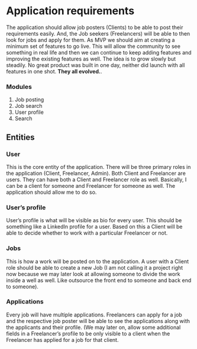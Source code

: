 
# Application requirements
The application should allow job posters (Clients) to be able to post their requirements easily. And, the Job seekers (Freelancers) will be able to then look for jobs and apply for them. As MVP we should aim at creating a minimum set of features to go live. This will allow the
community to see something in real life and then we can continue to keep adding features and improving the existing features as well. The idea is to grow slowly but steadily. No great product was built in one day, neither did launch with all features in one shot. **They all evolved.**.

### Modules
 1. Job posting 
 2.  Job search 
 3. User profile 
 4. Search

## Entities 

### User 
This is the core entity of the application. There will be three primary roles in the application (Client, Freelancer, Admin). Both Client and Freelancer are users. They can have both a Client and Freelancer role as well. Basically, I can be a client for someone and Freelancer for someone as well. The application should allow me to do so. 

### User’s profile 
User’s profile is what will be visible as bio for every user. This should be something like a LinkedIn profile for a user. Based on this a Client will be able to decide whether to work with a particular Freelancer or not. 

### Jobs
 This is how a work will be posted on to the application. A user with a Client role should be able to create a new Job (I am not calling it a project right now because we may later look at allowing someone to divide the work inside a well as well. Like outsource the front end to someone and back end to someone).
 
###  Applications
 Every job will have multiple applications. Freelancers can apply for a job and the respective job poster will be able to see the applications along with the applicants and their profile. (We may later on, allow some additional fields in a Freelancer’s profile to be only visible to a client when the Freelancer has applied for a job for that client.
